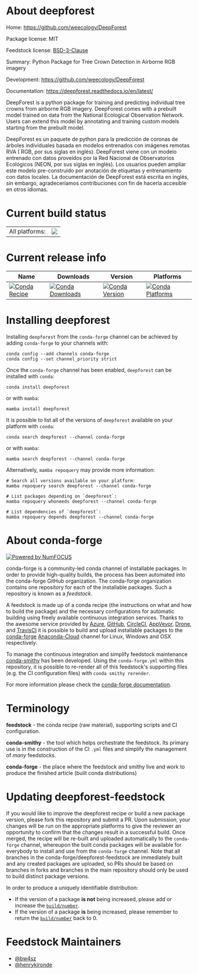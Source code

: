 About deepforest
================

Home: https://github.com/weecology/DeepForest

Package license: MIT

Feedstock license: [BSD-3-Clause](https://github.com/conda-forge/deepforest-feedstock/blob/main/LICENSE.txt)

Summary: Python Package for Tree Crown Detection in Airborne RGB imagery

Development: https://github.com/weecology/DeepForest

Documentation: https://deepforest.readthedocs.io/en/latest/

DeepForest is a python package for training and predicting individual
tree crowns from airborne RGB imagery. DeepForest comes with a prebuilt
model trained on data from the National Ecological Observation Network.
Users can extend this model by annotating and training custom models
starting from the prebuilt model.

DeepForest es un paquete de python para la predicción
de coronas de árboles individuales basada en modelos entrenados
con imágenes remotas RVA ( RGB, por sus siglas en inglés).
DeepForest viene con un modelo entrenado con datos proveídos por la
Red Nacional de Observatorios Ecológicos (NEON, por sus siglas en inglés).
Los usuarios pueden ampliar este modelo pre-construido por anotación
de etiquetas y entrenamiento con datos locales. La documentación de
DeepForest está escrita en inglés, sin embargo, agradeceríamos
contribuciones con fin de hacerla accesible en otros idiomas.


Current build status
====================


<table><tr><td>All platforms:</td>
    <td>
      <a href="https://dev.azure.com/conda-forge/feedstock-builds/_build/latest?definitionId=10053&branchName=main">
        <img src="https://dev.azure.com/conda-forge/feedstock-builds/_apis/build/status/deepforest-feedstock?branchName=main">
      </a>
    </td>
  </tr>
</table>

Current release info
====================

| Name | Downloads | Version | Platforms |
| --- | --- | --- | --- |
| [![Conda Recipe](https://img.shields.io/badge/recipe-deepforest-green.svg)](https://anaconda.org/conda-forge/deepforest) | [![Conda Downloads](https://img.shields.io/conda/dn/conda-forge/deepforest.svg)](https://anaconda.org/conda-forge/deepforest) | [![Conda Version](https://img.shields.io/conda/vn/conda-forge/deepforest.svg)](https://anaconda.org/conda-forge/deepforest) | [![Conda Platforms](https://img.shields.io/conda/pn/conda-forge/deepforest.svg)](https://anaconda.org/conda-forge/deepforest) |

Installing deepforest
=====================

Installing `deepforest` from the `conda-forge` channel can be achieved by adding `conda-forge` to your channels with:

```
conda config --add channels conda-forge
conda config --set channel_priority strict
```

Once the `conda-forge` channel has been enabled, `deepforest` can be installed with `conda`:

```
conda install deepforest
```

or with `mamba`:

```
mamba install deepforest
```

It is possible to list all of the versions of `deepforest` available on your platform with `conda`:

```
conda search deepforest --channel conda-forge
```

or with `mamba`:

```
mamba search deepforest --channel conda-forge
```

Alternatively, `mamba repoquery` may provide more information:

```
# Search all versions available on your platform:
mamba repoquery search deepforest --channel conda-forge

# List packages depending on `deepforest`:
mamba repoquery whoneeds deepforest --channel conda-forge

# List dependencies of `deepforest`:
mamba repoquery depends deepforest --channel conda-forge
```


About conda-forge
=================

[![Powered by
NumFOCUS](https://img.shields.io/badge/powered%20by-NumFOCUS-orange.svg?style=flat&colorA=E1523D&colorB=007D8A)](https://numfocus.org)

conda-forge is a community-led conda channel of installable packages.
In order to provide high-quality builds, the process has been automated into the
conda-forge GitHub organization. The conda-forge organization contains one repository
for each of the installable packages. Such a repository is known as a *feedstock*.

A feedstock is made up of a conda recipe (the instructions on what and how to build
the package) and the necessary configurations for automatic building using freely
available continuous integration services. Thanks to the awesome service provided by
[Azure](https://azure.microsoft.com/en-us/services/devops/), [GitHub](https://github.com/),
[CircleCI](https://circleci.com/), [AppVeyor](https://www.appveyor.com/),
[Drone](https://cloud.drone.io/welcome), and [TravisCI](https://travis-ci.com/)
it is possible to build and upload installable packages to the
[conda-forge](https://anaconda.org/conda-forge) [Anaconda-Cloud](https://anaconda.org/)
channel for Linux, Windows and OSX respectively.

To manage the continuous integration and simplify feedstock maintenance
[conda-smithy](https://github.com/conda-forge/conda-smithy) has been developed.
Using the ``conda-forge.yml`` within this repository, it is possible to re-render all of
this feedstock's supporting files (e.g. the CI configuration files) with ``conda smithy rerender``.

For more information please check the [conda-forge documentation](https://conda-forge.org/docs/).

Terminology
===========

**feedstock** - the conda recipe (raw material), supporting scripts and CI configuration.

**conda-smithy** - the tool which helps orchestrate the feedstock.
                   Its primary use is in the construction of the CI ``.yml`` files
                   and simplify the management of *many* feedstocks.

**conda-forge** - the place where the feedstock and smithy live and work to
                  produce the finished article (built conda distributions)


Updating deepforest-feedstock
=============================

If you would like to improve the deepforest recipe or build a new
package version, please fork this repository and submit a PR. Upon submission,
your changes will be run on the appropriate platforms to give the reviewer an
opportunity to confirm that the changes result in a successful build. Once
merged, the recipe will be re-built and uploaded automatically to the
`conda-forge` channel, whereupon the built conda packages will be available for
everybody to install and use from the `conda-forge` channel.
Note that all branches in the conda-forge/deepforest-feedstock are
immediately built and any created packages are uploaded, so PRs should be based
on branches in forks and branches in the main repository should only be used to
build distinct package versions.

In order to produce a uniquely identifiable distribution:
 * If the version of a package **is not** being increased, please add or increase
   the [``build/number``](https://docs.conda.io/projects/conda-build/en/latest/resources/define-metadata.html#build-number-and-string).
 * If the version of a package **is** being increased, please remember to return
   the [``build/number``](https://docs.conda.io/projects/conda-build/en/latest/resources/define-metadata.html#build-number-and-string)
   back to 0.

Feedstock Maintainers
=====================

* [@bw4sz](https://github.com/bw4sz/)
* [@henrykironde](https://github.com/henrykironde/)

